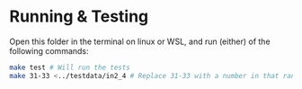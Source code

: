 # Running & Testing
Open this folder in the terminal on linux or WSL, and run (either) of the following commands:
```bash
make test # Will run the tests
make 31-33 <../testdata/in2_4 # Replace 31-33 with a number in that range.
```